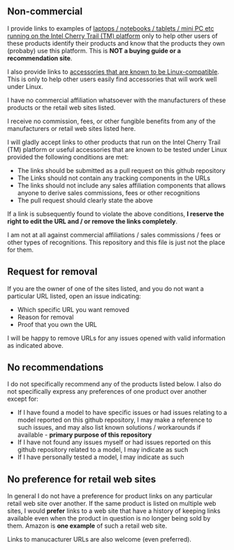 ## Non-commercial
I provide links to examples of [laptops / notebooks / tablets / mini PC etc running on the Intel Cherry Trail (TM) platform](/cherry_trail_products.md) only to help other users of these products identify their products and know that the products they own (probaby) use this platform. This is **NOT a buying guide or a recommendation site**.

I also provide links to [accessories that are known to be Linux-compatible](/linux_compatible_accessories.md). This is  only to help other users easily find accessories that will work well under Linux.

I have no commercial affiliation whatsoever with the manufacturers of these products or the retail web sites listed.

I receive no commission, fees, or other fungible benefits from any of the manufacturers or retail web sites listed here.

I will gladly accept links to other products that run on the Intel Cherry Trail (TM) platform or useful accessories that are known to be tested under Linux provided the following conditions are met:
* The links should be submitted as a pull request on this github repository
* The Links should not contain any tracking components in the URLs
* The links should not include any sales affiliation components that allows anyone to derive sales commissions, fees or other recognitions
* The pull request should clearly state the above

If a link is subsequently found to violate the above conditions, **I reserve the right to edit the URL and / or remove the links completely**.

I am not at all against commercial affiliations / sales commissions / fees or other types of recognitions. This repository and this file is just not the place for them.

## Request for removal
If you are the owner of one of the sites listed, and you do not want a particular URL listed, open an issue indicating:
* Which specific URL you want removed
* Reason for removal
* Proof that you own the URL

I will be happy to remove URLs for any issues opened with valid information as indicated above.

## No recommendations
I do not specifically recommend any of the products listed below. I also do not specifically express any preferences of one product over another except for:
* If I have found a model to have specific issues or had issues relating to a model reported on this github repository, I may make a reference to such issues, and may also list known solutions / workarounds if available - **primary purpose of this repository**
* If I have not found any issues myself or had issues reported on this github repository related to a model, I may indicate as such
* If I have personally tested a model, I may indicate as such

## No preference for retail web sites
In general I do not have a preference for product links on any particular retail web site over another. If the same product is listed on multiple web sites, I would **prefer** links to a web site that have a history of keeping links available even when the product in question is no longer being sold by them. Amazon is **one example** of such a retail web site.

Links to manucacturer URLs are also welcome (even preferred).
